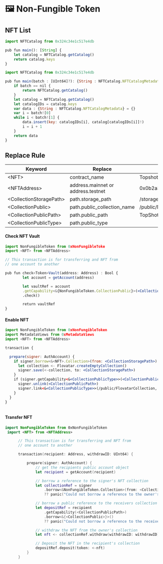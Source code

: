 # 🖼 Non-Fungible Token

## NFT List

```jsx
import NFTCatalog from 0x324c34e1c517e4db

pub fun main(): [String] {
    let catalog = NFTCatalog.getCatalog()
    return catalog.keys
}
```

```jsx
import NFTCatalog from 0x324c34e1c517e4db

pub fun main(batch : [UInt64]?): {String : NFTCatalog.NFTCatalogMetadata} {
    if batch == nil {
        return NFTCatalog.getCatalog()
    }
    let catalog = NFTCatalog.getCatalog()
    let catalogIDs = catalog.keys
    var data : {String : NFTCatalog.NFTCatalogMetadata} = {}
    var i = batch![0]
    while i < batch![1] {
        data.insert(key: catalogIDs[i], catalog[catalogIDs[i]]!)
        i = i + 1
    }
    return data
}
```

## Replace Rule

| Keyword                  | Replace                            | Example                        |
| ------------------------ | ---------------------------------- | ------------------------------ |
| \<NFT>                   | contract\_name                     | Topshot                        |
| \<NFTAddress>            | address.mainnet or address.testnet | 0x0b2a3299cc857e29             |
| \<CollectionStoragePath> | path.storage\_path                 | /storage/MomentCollection      |
| \<CollectionPublic>      | path.public\_collection\_name      | /public/MomentCollection       |
| \<CollectionPublicPath>  | path.public\_path                  | TopShot.MomentCollectionPublic |
| \<CollectionPublicType>  | path.public\_type                  |                                |

#### Check NFT Vault

```jsx
import NonFungibleToken from 0xNonFungibleToke
import <NFT> from <NFTAddress>

// This transaction is for transferring and NFT from
// one account to another

pub fun check<Token>Vault(address: Address) : Bool {
        let account = getAccount(address)

        let vaultRef = account
        .getCapability<&{NonFungibleToken.CollectionPublic}>(<CollectionPublicPath>)
        .check()

        return vaultRef
}
```

#### Enable NFT

```jsx
import NonFungibleToken from 0xNonFungibleToken
import MetadataViews from 0xMetadataViews
import <NFT> from <NFTAddress>

transaction {

  prepare(signer: AuthAccount) {
    if signer.borrow<&<NFT>.Collection>(from: <CollectionStoragePath>) == nil {
      let collection <- Flovatar.createEmptyCollection()
      signer.save(<-collection, to: <CollectionStoragePath>)
    }
    if (signer.getCapability<&<CollectionPublicType>>(<CollectionPublicPath>).borrow() == nil) {
      signer.unlink(<CollectionPublicPath>)
      signer.link<&<CollectionPublicType>>(/public/FlovatarCollection, target: <CollectionStoragePath>)
    }
  }
}
```

```jsx
```

#### Transfer NFT

```swift
import NonFungibleToken from 0xNonFungibleToken
 import <NFT> from <NFTAddress>

      // This transaction is for transferring and NFT from
      // one account to another

      transaction(recipient: Address, withdrawID: UInt64) {

          prepare(signer: AuthAccount) {
              // get the recipients public account object
              let recipient = getAccount(recipient)

              // borrow a reference to the signer's NFT collection
              let collectionRef = signer
                  .borrow<&NonFungibleToken.Collection>(from: <CollectionStoragePath>)
                  ?? panic("Could not borrow a reference to the owner's collection")

              // borrow a public reference to the receivers collection
              let depositRef = recipient
                  .getCapability(<CollectionPublicPath>)
                  .borrow<&{<CollectionPublic>}>()
                  ?? panic("Could not borrow a reference to the receiver's collection")

              // withdraw the NFT from the owner's collection
              let nft <- collectionRef.withdraw(withdrawID: withdrawID)

              // Deposit the NFT in the recipient's collection
              depositRef.deposit(token: <-nft)
          }
      }
```
